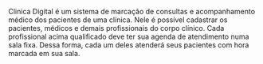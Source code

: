 Clinica Digital é um sistema de marcação de consultas e acompanhamento médico dos pacientes de uma clínica. Nele é possível cadastrar os pacientes, médicos e demais profissionais do corpo clínico. Cada profissional acima qualificado deve ter sua agenda de atendimento numa sala fixa. Dessa forma, cada um deles atenderá seus pacientes com hora marcada em sua sala.
